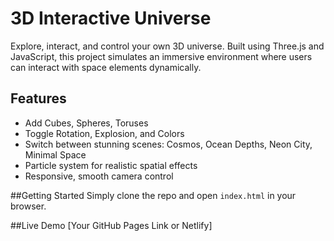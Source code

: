 # 3D Interactive Universe

Explore, interact, and control your own 3D universe. Built using Three.js and JavaScript, this project simulates an immersive environment where users can interact with space elements dynamically.

## Features
- Add Cubes, Spheres, Toruses
- Toggle Rotation, Explosion, and Colors
- Switch between stunning scenes: Cosmos, Ocean Depths, Neon City, Minimal Space
- Particle system for realistic spatial effects
- Responsive, smooth camera control

##Getting Started
Simply clone the repo and open `index.html` in your browser.

##Live Demo
[Your GitHub Pages Link or Netlify]
